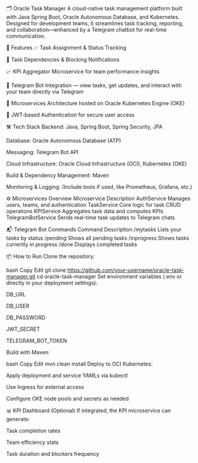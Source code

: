🗂️ Oracle Task Manager
A cloud-native task management platform built with Java Spring Boot, Oracle Autonomous Database, and Kubernetes. Designed for development teams, it streamlines task tracking, reporting, and collaboration—enhanced by a Telegram chatbot for real-time communication.

🚀 Features
✅ Task Assignment & Status Tracking

🔄 Task Dependencies & Blocking Notifications

📈 KPI Aggregator Microservice for team performance insights

🤖 Telegram Bot Integration — view tasks, get updates, and interact with your team directly via Telegram

🧠 Microservices Architecture hosted on Oracle Kubernetes Engine (OKE)

🔐 JWT-based Authentication for secure user access

🛠️ Tech Stack
Backend: Java, Spring Boot, Spring Security, JPA

Database: Oracle Autonomous Database (ATP)

Messaging: Telegram Bot API

Cloud Infrastructure: Oracle Cloud Infrastructure (OCI), Kubernetes (OKE)

Build & Dependency Management: Maven

Monitoring & Logging: (Include tools if used, like Prometheus, Grafana, etc.)

⚙️ Microservices Overview
Microservice	Description
AuthService	Manages users, teams, and authentication
TaskService	Core logic for task CRUD operations
KPIService	Aggregates task data and computes KPIs
TelegramBotService	Sends real-time task updates to Telegram chats

📬 Telegram Bot Commands
Command	Description
/mytasks	Lists your tasks by status
/pending	Shows all pending tasks
/inprogress	Shows tasks currently in progress
/done	Displays completed tasks

📦 How to Run
Clone the repository:

bash
Copy
Edit
git clone https://github.com/your-username/oracle-task-manager.git
cd oracle-task-manager
Set environment variables (.env or directly in your deployment settings):

DB_URL

DB_USER

DB_PASSWORD

JWT_SECRET

TELEGRAM_BOT_TOKEN

Build with Maven:

bash
Copy
Edit
mvn clean install
Deploy to OCI Kubernetes:

Apply deployment and service YAMLs via kubectl

Use Ingress for external access

Configure OKE node pools and secrets as needed

📊 KPI Dashboard (Optional)
If integrated, the KPI microservice can generate:

Task completion rates

Team efficiency stats

Task duration and blockers frequency

